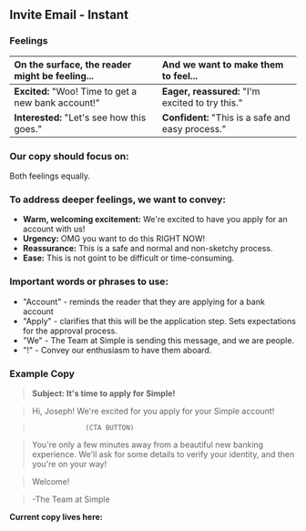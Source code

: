 ## Invite Email - Instant

### Feelings

|On the surface, the reader might be feeling... | And we want to make them to feel... |
|:---------------|:---------------|
| **Excited:**  "Woo! Time to get a new bank account!"| **Eager, reassured:** "I'm excited to try this."|
| **Interested:** "Let's see how this goes."| **Confident:** "This is a safe and easy process."|

### Our copy should focus on:
Both feelings equally.

### To address deeper feelings, we want to convey:
- **Warm, welcoming excitement:** We're excited to have you apply for an account with us!
- **Urgency:** OMG you want to do this RIGHT NOW!
- **Reassurance:** This is a safe and normal and non-sketchy process.
- **Ease:** This is not goint to be difficult or time-consuming.

### Important words or phrases to use:
- "Account" - reminds the reader that they are applying for a bank account
- "Apply" - clarifies that this will be the application step. Sets expectations for the approval process.
- "We" - The Team at Simple is sending this message, and we are people.
- "!" - Convey our enthusiasm to have them aboard. 

### **Example Copy**
> **Subject: It's time to apply for Simple!**

> Hi, Joseph! We're excited for you apply for your Simple account!

>                  (CTA BUTTON)

> You're only a few minutes away from a beautiful new banking experience. We'll ask for some details to verify your identity, and then you're on your way!

> Welcome!

> -The Team at Simple 

**Current copy lives here:** 
